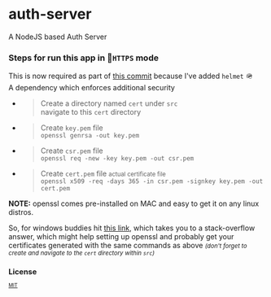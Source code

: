 # auth-server

A NodeJS based Auth Server

### Steps for run this app in 🔐`HTTPS` mode

This is now required as part of [this commit](https://github.com/GouthamShiv/auth-server/commit/0b272c8d38214f0cf596cf078e016b61bcf3eae1) because I've added `helmet` 🪖 <br> A dependency which enforces additional security

- > Create a directory named `cert` under `src` <br> navigate to this `cert` directory

- > Create `key.pem` file <br> `openssl genrsa -out key.pem`

- > Create `csr.pem` file <br> `openssl req -new -key key.pem -out csr.pem`

- > Create `cert.pem` file <small>actual certificate file</small> <br> `openssl x509 -req -days 365 -in csr.pem -signkey key.pem -out cert.pem`

**NOTE:** openssl comes pre-installed on MAC and easy to get it on any linux distros.

So, for windows buddies hit [this link](https://stackoverflow.com/questions/50625283/how-to-install-openssl-in-windows-10), which takes you to a stack-overflow answer, which might help setting up openssl and probably get your certificates generated with the same commands as above _<small>(don't forget to create and navigate to the `cert` directory within `src`)<small>_

## License

[MIT](https://gouthamshiv.github.io/mit-license)
